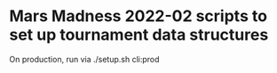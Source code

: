# Mars Madness 2022-02 scripts to set up tournament data structures


On production, run via ./setup.sh cli:prod
